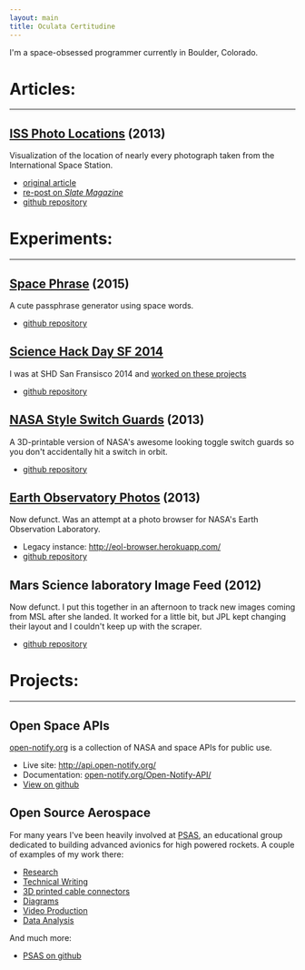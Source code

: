 ```yaml
---
layout: main
title: Oculata Certitudine
---
```


I'm a space-obsessed programmer currently in Boulder, Colorado.



# Articles:

--------------------------------------------------------------------------------

## [ISS Photo Locations](/ISS-photo-locations/) (2013)

Visualization of the location of nearly every photograph taken from the International Space Station.

 - [original article](/ISS-photo-locations/)
 - [re-post on _Slate Magazine_](http://www.slate.com/articles/technology/future_tense/2013/10/iss_astronauts_1_129_177_photos_of_earth_plotted_on_a_map.html)
 - [github repository](https://github.com/natronics/ISS-photo-locations)



# Experiments:

--------------------------------------------------------------------------------

## [Space Phrase](space-phrase) (2015)

A cute passphrase generator using space words.

 - [github repository](https://github.com/natronics/space-phrase)


## [Science Hack Day SF 2014](science-hack-day-2014)

I was at SHD San Fransisco 2014 and [worked on these projects](science-hack-day-2014)

 - [github repository](https://github.com/natronics/science-hack-day-2014)


## [NASA Style Switch Guards](NASA-switch-guard) (2013)

A 3D-printable version of NASA's awesome looking toggle switch guards so you don't accidentally hit a switch in orbit.

 - [github repository](https://github.com/natronics/NASA-switch-guard)


## [Earth Observatory Photos](EOL-Photos) (2013)

Now defunct. Was an attempt at a photo browser for NASA's Earth Observation Laboratory.

 - Legacy instance: <http://eol-browser.herokuapp.com/>
 - [github repository](https://github.com/natronics/EOL-Photos)


## Mars Science laboratory Image Feed (2012)

Now defunct. I put this together in an afternoon to track new images coming from
MSL after she landed. It worked for a little bit, but JPL kept changing their
layout and I couldn't keep up with the scraper.

 - [github repository](https://github.com/natronics/MSL-Feed)




# Projects:

--------------------------------------------------------------------------------

## Open Space APIs

[open-notify.org](http://open-notify.org/) is a collection of NASA and space APIs for public use.

 - Live site: <http://api.open-notify.org/>
 - Documentation: [open-notify.org/Open-Notify-API/](http://open-notify.org/Open-Notify-API/)
 - [View on github](https://github.com/open-notify/Open-Notify-API)


## Open Source Aerospace

For many years I've been heavily involved at [PSAS](http://psas.pdx.edu/), an
educational group dedicated to building advanced avionics for high powered
rockets. A couple of examples of my work there:

 - [Research](http://psas.github.io/research-notebooks/)
 - [Technical Writing](https://github.com/psas/procedure-book)
 - [3D printed cable connectors](https://github.com/psas/avionics-cad/tree/master/av3/rocketnet-connector/3d)
 - [Diagrams](http://psas.pdx.edu/launch10/LV2_3_june.png)
 - [Video Production](http://www.youtube.com/watch?v=VAnPtbYMA8o)
 - [Data Analysis](http://psas.pdx.edu/lv2c_launchdata-2010-06-27/#index6h2)

And much more:

 - [PSAS on github](https://github.com/psas/)


